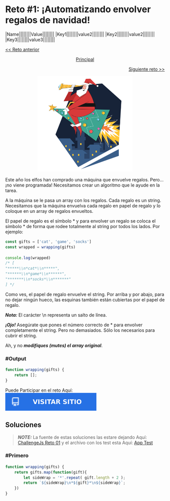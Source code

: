 # Reto #1: ¡Automatizando envolver regalos de navidad!

|Name||||||||Value||||||||
|Key1||||||||value2||||||||
|Key2||||||||value2||||||||
|Key3||||||||value3||||||||

<div style="display: inline;">
    <p align="left"> <a href="challenge_02.md"> << Reto anterior </a> </p>
    <p align="center"> <a href="../"> Principal </a> </p>
    <p align="right"> <a href="challenge_02.md"> Siguiente reto >> </a> </p>
</div>

<div>
    <p align="center">
        <img src="../media/icon_challenge_01.svg" alt="icon" width="300px">
    </p>
</div>

Este año los elfos han comprado una máquina que envuelve regalos. Pero… ¡no viene programada! Necesitamos crear un algoritmo que le ayude en la tarea.

A la máquina se le pasa un array con los regalos. Cada regalo es un string. Necesitamos que la máquina envuelva cada regalo en papel de regalo y lo coloque en un array de regalos envueltos.

El papel de regalo es el símbolo * y para envolver un regalo se coloca el símbolo * de forma que rodee totalmente al string por todos los lados. Por ejemplo:

```js
const gifts = ['cat', 'game', 'socks']
const wrapped = wrapping(gifts)

console.log(wrapped)
/* [
"*****\\n*cat*\\n*****",
"******\\n*game*\\n******",
"*******\\n*socks*\\n*******"
] */
```
Como ves, el papel de regalo envuelve el string. Por arriba y por abajo, para no dejar ningún hueco, las esquinas también están cubiertas por el papel de regalo.

***Nota:*** El carácter \n representa un salto de línea.

***¡Ojo!*** Asegúrate que pones el número correcto de * para envolver completamente el string. Pero no demasiados. Sólo los necesarios para cubrir el string.

Ah, y no ***modifiques (mutes) el array original***.

### #Output
```js
function wrapping(gifts) {
    return [];
}
```

<div>
    <p align="left">
        Puede Participar en el reto Aquí: 
        <a href="https://adventjs.dev/es/challenges/2022/1" target="_blank">
            <img alt="Visitar" src="../media/visitar.svg"/>
        </a>
    </p>
</div>

## Soluciones

> **_NOTE:_** La fuente de estas soluciones las estare dejando Aquí: [ChallengeJs Reto 01](project_test%2Fjs%2Fchallenge_01.js) y el archivo con los test esta Aquí: [App Test](project_test%2Fjs%2Fapp.js)

### #Primero
```js
function wrapping(gifts) {
    return gifts.map(function(gift){
        let sideWrap = '*'.repeat( gift.length + 2 );
        return `${sideWrap}\n*${gift}*\n${sideWrap}`;
    })
}
```